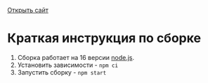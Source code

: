 [Открыть сайт](https://drink-two-go.netlify.app/) 

# Краткая инструкция по сборке

1. Сборка работает на 16 версии [node.js](https://nodejs.org/download/release/latest-v16.x/).
2. Установить зависимости - `npm ci`
3. Запустить сборку - `npm start`
